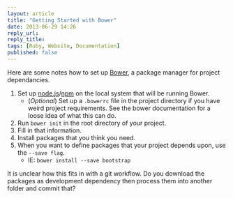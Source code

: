 ```yaml
---
layout: article
title: "Getting Started with Bower"
date: 2013-06-29 14:26
reply_url: 
reply_title: 
tags: [Ruby, Website, Documentation]
published: false
---
```

Here are some notes how to set up [Bower](http://bower.io/  ), a package manager for project dependancies.

1. Set up [node.js](http://nodejs.org/)/[npm](https://npmjs.org/) on the local system that will be running Bower.
    - (*Optional*) Set up a `.bowerrc` file in the project directory if you have weird project requirements.  See the bower documentation for a loose idea of what this can do.
2. Run `bower init` in the root directory of your project.
3. Fill in that information.
4. Install packages that you think you need.
5. When you want to define packages that your project depends upon, use the `--save flag`.
    - IE: `bower install --save bootstrap`
    
It is unclear how this fits in with a git workflow.  Do you download the packages as development dependency then process them into another folder and commit that?
